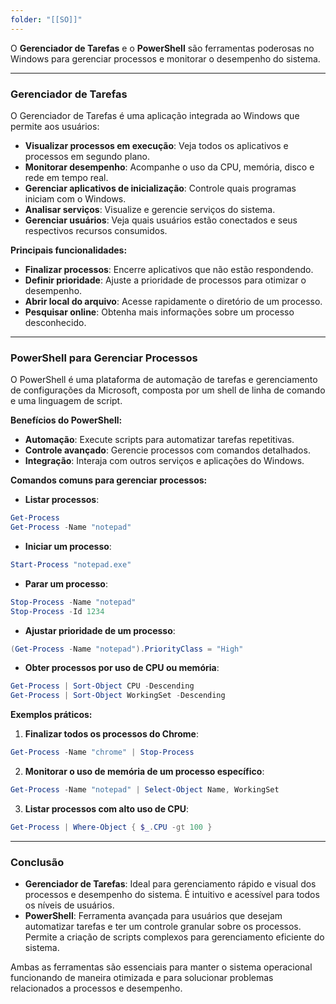 ```yaml
---
folder: "[[SO]]"
---
```

O **Gerenciador de Tarefas** e o **PowerShell** são ferramentas poderosas no Windows para gerenciar processos e monitorar o desempenho do sistema.

---

### Gerenciador de Tarefas

O Gerenciador de Tarefas é uma aplicação integrada ao Windows que permite aos usuários:

- **Visualizar processos em execução**: Veja todos os aplicativos e processos em segundo plano.
- **Monitorar desempenho**: Acompanhe o uso da CPU, memória, disco e rede em tempo real.
- **Gerenciar aplicativos de inicialização**: Controle quais programas iniciam com o Windows.
- **Analisar serviços**: Visualize e gerencie serviços do sistema.
- **Gerenciar usuários**: Veja quais usuários estão conectados e seus respectivos recursos consumidos.

**Principais funcionalidades:**

- **Finalizar processos**: Encerre aplicativos que não estão respondendo.
- **Definir prioridade**: Ajuste a prioridade de processos para otimizar o desempenho.
- **Abrir local do arquivo**: Acesse rapidamente o diretório de um processo.
- **Pesquisar online**: Obtenha mais informações sobre um processo desconhecido.

---

### PowerShell para Gerenciar Processos

O PowerShell é uma plataforma de automação de tarefas e gerenciamento de configurações da Microsoft, composta por um shell de linha de comando e uma linguagem de script.

**Benefícios do PowerShell:**

- **Automação**: Execute scripts para automatizar tarefas repetitivas.
- **Controle avançado**: Gerencie processos com comandos detalhados.
- **Integração**: Interaja com outros serviços e aplicações do Windows.

**Comandos comuns para gerenciar processos:**

- **Listar processos**:

```powershell
Get-Process
Get-Process -Name "notepad"
```

- **Iniciar um processo**:

```powershell
Start-Process "notepad.exe"
```

- **Parar um processo**:

```powershell
Stop-Process -Name "notepad"
Stop-Process -Id 1234
```

- **Ajustar prioridade de um processo**:

```powershell
(Get-Process -Name "notepad").PriorityClass = "High"
```

- **Obter processos por uso de CPU ou memória**:

```powershell
Get-Process | Sort-Object CPU -Descending
Get-Process | Sort-Object WorkingSet -Descending
```


**Exemplos práticos:**

1. **Finalizar todos os processos do Chrome**:

```powershell
Get-Process -Name "chrome" | Stop-Process
```

2. **Monitorar o uso de memória de um processo específico**:

```powershell
Get-Process -Name "notepad" | Select-Object Name, WorkingSet
```

3. **Listar processos com alto uso de CPU**:

```powershell
Get-Process | Where-Object { $_.CPU -gt 100 }
```


---

### Conclusão

- **Gerenciador de Tarefas**: Ideal para gerenciamento rápido e visual dos processos e desempenho do sistema. É intuitivo e acessível para todos os níveis de usuários.
- **PowerShell**: Ferramenta avançada para usuários que desejam automatizar tarefas e ter um controle granular sobre os processos. Permite a criação de scripts complexos para gerenciamento eficiente do sistema.

Ambas as ferramentas são essenciais para manter o sistema operacional funcionando de maneira otimizada e para solucionar problemas relacionados a processos e desempenho.

